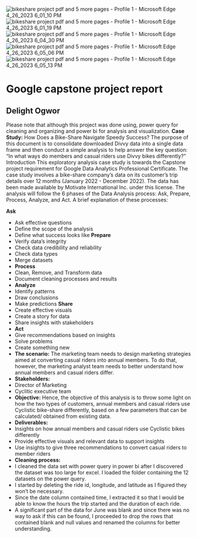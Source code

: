 ![bikeshare project pdf and 5 more pages - Profile 1 - Microsoft​ Edge 4_26_2023 6_01_10 PM](https://user-images.githubusercontent.com/56348397/234650534-ffcf3264-626a-4497-81f7-628b301fbd11.png)
![bikeshare project pdf and 5 more pages - Profile 1 - Microsoft​ Edge 4_26_2023 6_01_19 PM](https://user-images.githubusercontent.com/56348397/234650583-20f19065-c781-4bd2-bd0d-9dc5209472ea.png)
![bikeshare project pdf and 5 more pages - Profile 1 - Microsoft​ Edge 4_26_2023 6_04_30 PM](https://user-images.githubusercontent.com/56348397/234650614-3a50162a-edcc-4b76-a39c-9031d23c1f77.png)
![bikeshare project pdf and 5 more pages - Profile 1 - Microsoft​ Edge 4_26_2023 6_05_06 PM](https://user-images.githubusercontent.com/56348397/234650646-53c0f1da-0374-4e1d-9503-e4e9d764bf73.png)
![bikeshare project pdf and 5 more pages - Profile 1 - Microsoft​ Edge 4_26_2023 6_05_13 PM](https://user-images.githubusercontent.com/56348397/234650663-88ae5512-6ca6-4612-9e1b-e39df876de71.png)

# Google capstone project report

## Delight Ogwor

Please note that although this project was done using, power query for cleaning and organizing and power bi for analysis and visualization.
**Case Study:** How Does a Bike-Share Navigate Speedy Success?
The purpose of this document is to consolidate downloaded Divvy data into a single data frame and then conduct a simple analysis to help answer the key question: “In what ways do members and casual riders use Divvy bikes differently?” 
Introduction
This exploratory analysis case study is towards the Capstone project requirement for Google Data Analytics Professional Certificate. The case study involves a bike-share company’s data on its customer’s trip details over 12 months (January 2022 - December 2022). The data has been made available by Motivate International Inc. under this license. The analysis will follow the 6 phases of the Data Analysis process: Ask, Prepare, Process, Analyze, and Act. A brief explanation of these processes:

**Ask**
- Ask effective questions
- Define the scope of the analysis 
- Define what success looks like 
**Prepare** 
- Verify data’s integrity 
- Check data credibility and reliability
- Check data types 
- Merge datasets
- **Process**
 - Clean, Remove, and Transform data
 - Document cleaning processes and results
 - **Analyze** 
- Identify patterns 
- Draw conclusions 
- Make predictions
**Share** 
- Create effective visuals
- Create a story for data 
- Share insights with stakeholders
- **Act** 
- Give recommendations based on insights 
- Solve problems 
- Create something new
- **The scenario:**  The marketing team needs to design marketing strategies aimed at converting casual riders into annual members. To do that, however, the marketing analyst team needs to better understand how annual members and casual riders differ.
- **Stakeholders:**
 - Director of Marketing 
 - Cyclitic executive team
 - **Objective:** Hence, the objective of this analysis is to throw some light on how the two types of customers, annual members and casual riders use Cyclistic bike-share differently, based on a few parameters that can be calculated/ obtained from existing data.
 - **Deliverables:**
- Insights on how annual members and casual riders use Cyclistic bikes differently
- Provide effective visuals and relevant data to support insights 
- Use insights to give three recommendations to convert casual riders to member riders
- **Cleaning process:**
- I cleaned the data set with power query in power bi after I discovered the dataset was too large for excel. I loaded the folder containing the 12 datasets on the power query.
- I started by deleting the ride id, longitude, and latitude as I figured they won’t be necessary.
- Since the date column contained time, I extracted it so that I would be able to know the hours the trip started and the duration of each ride.
- A significant part of the data for June was blank and since there was no way to ask if this can be found, I proceeded to drop the rows that contained blank and null values and renamed the columns for better understanding.


